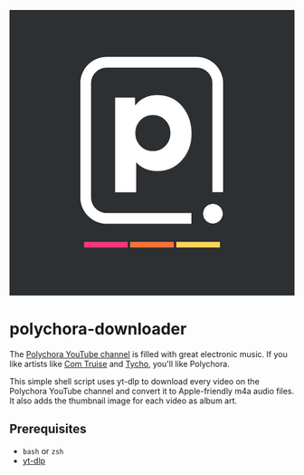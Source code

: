 ![Polychora](Polychora.jpg)

# polychora-downloader

The [Polychora YouTube channel](https://www.youtube.com/c/Polychora) is filled with great electronic music. If you like artists like [Com Truise](https://en.wikipedia.org/wiki/Com_Truise) and [Tycho](https://en.wikipedia.org/wiki/Tycho_(musician)), you'll like Polychora.

This simple shell script uses yt-dlp to download every video on the Polychora YouTube channel and convert it to Apple-friendly m4a audio files. It also adds the thumbnail image for each video as album art.

## Prerequisites

- `bash` or `zsh`
- [yt-dlp](https://github.com/yt-dlp/yt-dlp)